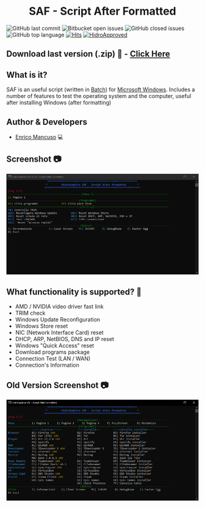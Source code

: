 <div align="center">
  <h1>SAF - Script After Formatted</h1>
</div>

![GitHub last commit](https://img.shields.io/github/last-commit/HidroSaphire/Script-After-Formatted)
![Bitbucket open issues](https://img.shields.io/bitbucket/issues/HidroSaphire/Script-After-Formatted)
![GitHub closed issues](https://img.shields.io/github/issues-closed/HidroSaphire/Script-After-Formatted)
![GitHub top language](https://img.shields.io/github/languages/top/HidroSaphire/Script-After-Formatted)
[![Hits](https://hits.seeyoufarm.com/api/count/incr/badge.svg?url=https%3A%2F%2Fgithub.com%2FHidroSaphire%2FScript-After-Formatted&count_bg=%2379C83D&title_bg=%23555555&icon=github.svg&icon_color=%23E7E7E7&title=hits&edge_flat=false)](https://github.com/HidroSaphire/Script-After-Formatted)
[![HidroApproved](https://img.shields.io/badge/HidroSaphire-approved-blue)](https://github.com/HidroSaphire)

## Download last version (.zip) :floppy_disk: - [Click Here]

## What is it?
SAF is an useful script (written in [Batch]) for [Microsoft Windows]. Includes a number of features to test the operating system and the computer, useful after installing Windows (after formatting)

## Author & Developers
 - [Enrico Mancuso] :computer:

## Screenshot :camera:
<div align="center">
	<img src="media/screenshot.png">
	<br>
</div>


## What functionality is supported? :hammer:
+ AMD / NVIDIA video driver fast link
+ TRIM check
+ Windows Update Reconfiguration
+ Windows Store reset
+ NIC (Network Interface Card) reset
+ DHCP, ARP, NetBIOS, DNS and IP reset
+ Windows "Quick Access" reset
+ Download programs package
+ Connection Test (LAN / WAN)
+ Connection's Information

## Old Version Screenshot :camera:
<div align="center">
	<img src="media/screenshotOld.png">
	<br>
</div>

[Click Here]: https://github.com/HidroSaphire/Script-After-Formatted/archive/master.zip
[Enrico Mancuso]: https://github.com/HidroSaphire
[Batch]: https://en.wikipedia.org/wiki/Batch_file
[Microsoft Windows]: https://en.wikipedia.org/wiki/Windows_10
[issue]: https://github.com/HidroSaphire/Script-After-Formatted/issues/new/choose
